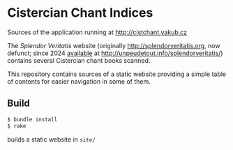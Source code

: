 # Cistercian Chant Indices

Sources of the application running
at http://cistchant.yakub.cz

The *Splendor Veritatis* website
(originally http://splendorveritatis.org, now defunct;
since 2024
[available](https://forum.musicasacra.com/forum/discussion/comment/255601#Comment_255601)
at http://unpeudetout.info/splendorveritatis/)
contains several Cistercian chant books scanned.

This repository contains sources of a static website providing
a simple table of contents for easier navigation in some of them.

## Build

```sh
$ bundle install
$ rake
```

builds a static website in `site/`
